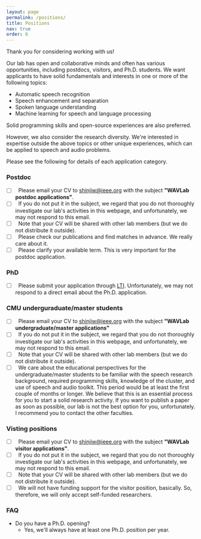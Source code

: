 ```yaml
---
layout: page
permalink: /positions/
title: Positions
nav: true
order: 6
---
```


Thank you for considering working with us!

Our lab has open and collaborative minds and often has various opportunities, including postdocs, visitors, and Ph.D. students. 
We want applicants to have solid fundamentals and interests in one or more of the following topics:

- Automatic speech recognition
- Speech enhancement and separation
- Spoken language understanding
- Machine learning for speech and language processing

Solid programming skills and open-source experiences are also preferred.

However, we also consider the research diversity. We're interested in expertise outside the above topics or other unique experiences, which can be applied to speech and audio problems.

Please see the following for details of each application category.

### Postdoc

- [ ] &nbsp; Please email your CV to shinjiw@ieee.org with the subject **"WAVLab postdoc applications"**.
- [ ] &nbsp; If you do not put it in the subject, we regard that you do not thoroughly investigate our lab's activities in this webpage, and unfortunately, we may not respond to this email.
- [ ] &nbsp; Note that your CV will be shared with other lab members (but we do not distribute it outside).
- [ ] &nbsp; Please check our publications and find matches in advance. We really care about it.
- [ ] &nbsp; Please clarify your available term. This is very important for the postdoc application.

### PhD

- [ ] &nbsp; Please submit your application through [LTI](https://www.lti.cs.cmu.edu/apply-lti). Unfortunately, we may not respond to a direct email about the Ph.D. application.

### CMU underguraduate/master students

- [ ] &nbsp; Please email your CV to shinjiw@ieee.org with the subject **"WAVLab undergraduate/master applications"**
- [ ] &nbsp; If you do not put it in the subject, we regard that you do not thoroughly investigate our lab's activities in this webpage, and unfortunately, we may not respond to this email.
- [ ] &nbsp; Note that your CV will be shared with other lab members (but we do not distribute it outside).
- [ ] &nbsp; We care about the educational perspectives for the undergraduate/master students to be familiar with the speech research background, required programming skills, knowledge of the cluster, and use of speech and audio toolkit. This period would be at least the first couple of months or longer. We believe that this is an essential process for you to start a solid research activity. If you want to publish a paper as soon as possible, our lab is not the best option for you, unfortunately. I recommend you to contact the other faculties.

### Visting positions

- [ ] &nbsp; Please email your CV to shinjiw@ieee.org with the subject **"WAVLab visitor applications"**.
- [ ] &nbsp; If you do not put it in the subject, we regard that you do not thoroughly investigate our lab's activities in this webpage, and unfortunately, we may not respond to this email.
- [ ] &nbsp; Note that your CV will be shared with other lab members (but we do not distribute it outside).
- [ ] &nbsp; We will not have funding support for the visitor position, basically. So, therefore, we will only accept self-funded researchers.

### FAQ

- Do you have a Ph.D. opening?
  - Yes, we'll always have at least one Ph.D. position per year. 
